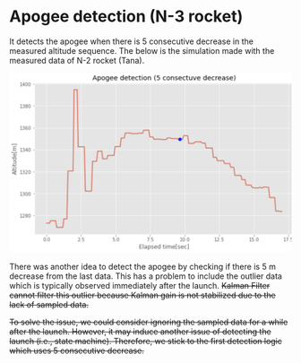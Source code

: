 # Apogee detection (N-3 rocket)

It detects the apogee when there is 5 consecutive decrease in the measured altitude sequence.
The below is the simulation made with the measured data of N-2 rocket (Tana).

![](result.png)


There was another idea to detect the apogee by checking if there is 5 m decrease from the last data. This has a problem to include the outlier data which is typically observed immediately after the launch. ~~Kalman Filter cannot filter this outlier because Kalman gain is not stabilized due to the lack of sampled data.~~

~~To solve the issue, we could consider ignoring the sampled data for a while after the launch. However, it may induce another issue of detecting the launch (i.e., state machine). Therefore, we stick to the first detection logic which uses 5 consecutive decrease.~~
